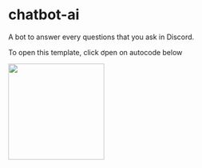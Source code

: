 # chatbot-ai
A bot to answer every questions that you ask in Discord.

To open this template, click ơpen on autocode below

[<img src="https://open.autocode.com/static/images/open.svg?" width="192">](https://open.autocode.com/)

